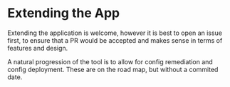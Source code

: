 # Extending the App

Extending the application is welcome, however it is best to open an issue first, to ensure that a PR would be accepted and makes sense in terms of features and design.

A natural progression of the tool is to allow for config remediation and config deployment. These are on the road map, but without a commited date.
